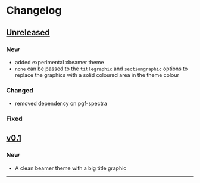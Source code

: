 # Changelog

## [Unreleased]

### New

- added experimental xbeamer theme
- `none` can be passed to the `titlegraphic` and `sectiongraphic` options to replace the graphics with a solid coloured area in the theme colour

### Changed

- removed dependency on pgf-spectra

### Fixed

## [v0.1]

### New

- A clean beamer theme with a big title graphic

------

[Unreleased]: https://github.com/samcarter/beamertheme-spectrum/compare/v0.1...HEAD
[v0.1]: https://github.com/samcarter/beamertheme-spectrum/compare/v0.0...v0.1
